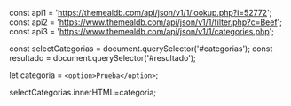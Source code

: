 
const api1 = 'https://themealdb.com/api/json/v1/1/lookup.php?i=52772';
const api2 = 'https://www.themealdb.com/api/json/v1/1/filter.php?c=Beef';
const api3 = 'https://www.themealdb.com/api/json/v1/1/categories.php';


const selectCategorias = document.querySelector('#categorias');
const resultado = document.querySelector('#resultado');

let categoria = `
    <option>Prueba</option>
`;

selectCategorias.innerHTML=categoria;